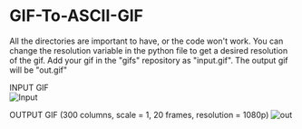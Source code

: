 # GIF-To-ASCII-GIF


All the directories are important to have, or the code won't work.
You can change the resolution variable in the python file to get a desired resolution of the gif.
Add your gif in the "gifs" repository as "input.gif". The output gif will be "out.gif"



INPUT GIF                                                                                                     
![Input](https://github.com/DestinyBreacher/GIF-To-ASCII/assets/65002814/875e28d6-4d7b-4a5c-8ad1-c5ffe29ee775)







OUTPUT GIF (300 columns, scale = 1, 20 frames, resolution = 1080p)
![out](https://github.com/DestinyBreacher/GIF-To-ASCII/assets/65002814/99b73aea-9936-4118-982c-e2f05cfac268)

